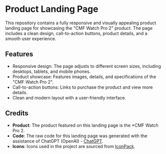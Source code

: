 # Product Landing Page

This repository contains a fully responsive and visually appealing product landing page for showcasing the "CMF Watch Pro 2" product. The page includes a clean design, call-to-action buttons, product details, and a smooth user experience.

## Features
- Responsive design: The page adjusts to different screen sizes, including desktops, tablets, and mobile phones.
- Product showcase: Features images, details, and specifications of the "CMF Watch Pro 2".
- Call-to-action buttons: Links to purchase the product and view more details.
- Clean and modern layout with a user-friendly interface.

## Credits
- **Product**: The product featured on this landing page is the *CMF Watch Pro 2.
- **Code**: The raw code for this landing page was generated with the assistance of ChatGPT (OpenAI) - [ChatGPT](https://chat.openai.com).
- **Icons**: Icons used in the project are sourced from [IconPack](https://iconpack.net).

